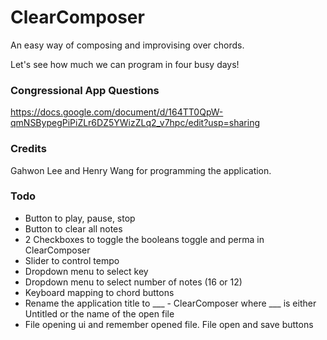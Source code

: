 # ClearComposer
An easy way of composing and improvising over chords.

Let's see how much we can program in four busy days!

### Congressional App Questions
https://docs.google.com/document/d/164TT0QpW-qmNSBypegPiPiZLr6DZ5YWizZLq2_v7hpc/edit?usp=sharing

### Credits
Gahwon Lee and Henry Wang for programming the application.

### Todo
* Button to play, pause, stop
* Button to clear all notes
* 2 Checkboxes to toggle the booleans toggle and perma in ClearComposer
* Slider to control tempo
* Dropdown menu to select key
* Dropdown menu to select number of notes (16 or 12)
* Keyboard mapping to chord buttons
* Rename the application title to ___ - ClearComposer where ___ is either Untitled or the name of the open file
* File opening ui and remember opened file. File open and save buttons
